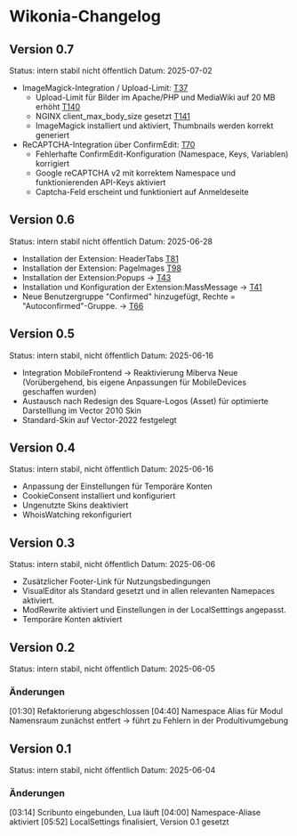 # Wikonia-Changelog

## Version 0.7
Status: intern stabil nicht öffentlich
Datum: 2025-07-02

* ImageMagick-Integration / Upload-Limit: [T37](https://phorge.wikonia.net/T37)
  * Upload-Limit für Bilder im Apache/PHP und MediaWiki auf 20 MB erhöht [T140](https://phorge.wikonia.net/T140)
  * NGINX client_max_body_size gesetzt [T141](https://phorge.wikonia.net/T141)
  * ImageMagick installiert und aktiviert, Thumbnails werden korrekt generiert
* ReCAPTCHA-Integration über ConfirmEdit: [T70](https://phorge.wikonia.net/T70)
  * Fehlerhafte ConfirmEdit-Konfiguration (Namespace, Keys, Variablen) korrigiert
  * Google reCAPTCHA v2 mit korrektem Namespace und funktionierenden API-Keys aktiviert
  * Captcha-Feld erscheint und funktioniert auf Anmeldeseite

## Version 0.6
Status: intern stabil nicht öffentlich
Datum: 2025-06-28
* Installation der Extension: HeaderTabs [T81](https://phorge.wikonia.net/T81)
* Installation der Extension: PageImages [T98](https://phorge.wikonia.net/T98)
* Installation der Extension:Popups -> [T43](https://phorge.wikonia.net/T43)
* Installation und Konfiguration der Extension:MassMessage -> [T41](https://phorge.wikonia.net/T41)
* Neue Benutzergruppe "Confirmed" hinzugefügt, Rechte = "Autoconfirmed"-Gruppe. -> [T66](https://phorge.wikonia.net/T66)

## Version 0.5
Status: intern stabil, nicht öffentlich
Datum: 2025-06-16
* Integration MobileFrontend -> Reaktivierung Miberva Neue (Vorübergehend, bis eigene Anpassungen für MobileDevices geschaffen wurden)
* Austausch nach Redesign des Square-Logos (Asset) für optimierte Darstelllung im Vector 2010 Skin
* Standard-Skin auf Vector-2022 festgelegt

## Version 0.4
Status: intern stabil, nicht öffentlich
Datum: 2025-06-16
* Anpassung der Einstellungen für Temporäre Konten
* CookieConsent installiert und konfiguriert
* Ungenutzte Skins deaktiviert
* WhoisWatching rekonfiguriert

## Version 0.3
Status: intern stabil, nicht öffentlich
Datum: 2025-06-06
* Zusätzlicher Footer-Link für Nutzungsbedingungen
* VisualEditor als Standard gesetzt und in allen relevanten Namepaces aktiviert.
* ModRewrite aktiviert und Einstellungen in der LocalSetttings angepasst.
* Temporäre Konten aktiviert


## Version 0.2
Status: intern stabil, nicht öffentlich
Datum: 2025-06-05

### Änderungen
[01:30] Refaktorierung abgeschlossen
[04:40] Namespace Alias für Modul Namensraum zunächst entfert -> führt zu Fehlern in der Produltivumgebung



## Version 0.1
Status: intern stabil, nicht öffentlich
Datum: 2025-06-04

### Änderungen
[03:14] Scribunto eingebunden, Lua läuft
[04:00] Namespace-Aliase aktiviert
[05:52] LocalSettings finalisiert, Version 0.1 gesetzt
